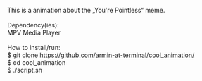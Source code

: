 This is a animation about the „You're Pointless“ meme.\
\
Dependency(ies):\
MPV Media Player\
\
How to install/run:\
$ git clone https://github.com/armin-at-terminal/cool_animation/ \
$ cd cool_animation\
$ ./script.sh
